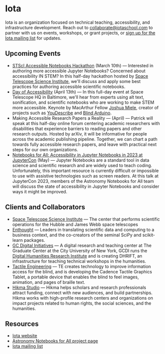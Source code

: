 # Iota

Iota is an organization focused on technical teaching, accessibility, and infrastructure development. Reach out to collaborate@iotaschool.com to partner with us on events, workshops, or grant projects, or [sign up for the Iota mailing list](https://iotaschool.com/subscribe) for updates.

## Upcoming Events

- [STScI Accessible Notebooks Hackathon](https://docs.google.com/presentation/d/1vt6fmvclckdIUJPPRv1FAaGFN2wgztuFqleL06datD4/edit) (March 10th) — Interested in authoring more accessible Jupyter Notebooks? Concerned about accessibility IN STEM? In this half-day hackathon hosted by [Space Telescope Science Institute](https://www.stsci.edu/), we'll discuss and apply some best practices for authoring accessible scientific notebooks.
- [Day of Accessibility](https://iota-school.github.io/day_accessibility) (April 13th) — In this full-day event at Space Telescope HQ in Baltimore, we'll hear from experts using alt text, sonification, and scientific notebooks who are working to make STEM more accessible. Keynote by MacArthur Fellow [Joshua Miele](https://www.macfound.org/fellows/class-of-2021/joshua-miele#searchresults), creator of projects such as [YouDescribe](https://www.ski.org/project/youdescribe) and [Blind Arduino](https://www.ski.org/project/blind-arduino-project).
- Making Accessible Research Papers a Reality — (April) — Patrick will speak at this half-day online forum centering academic researchers with disabilities that experience barriers to reading papers and other research outputs. Hosted by arXiv, it will be informative for people across the academic publishing pipeline. Together, we can chart a path towards fully accessible research papers, and leave with practical next steps for our own organizations.
- [Notebooks for All: Accessibility in Jupyter Notebooks in 2023 at JupyterCon](https://cfp.jupytercon.com/2023/talk/review/YL7JQZNCQFAMSJC37UDVJLSMYX3VZNDZ) (May) — Jupyter Notebooks are a standard tool in data science and scientific research and are widely used to teach coding. Unfortunately, this important resource is currently difficult or impossible to use with assistive technologies such as screen readers. At this talk at JupyterCon 2023, members of the Astronomy Notebooks for All team will discuss the state of accessibility in Jupyter Notebooks and consider ways it might be improved.

## Clients and Collaborators

- [Space Telescope Science Institute](https://www.stsci.edu/) — The center that performs scientific operations for the Hubble and James Webb space telescopes
- [Enthought](https://www.enthought.com/) — Leaders in translating scientific data and computing to a business context, and the co-creators of the seminal SciPy and scikit-learn packages.
- [GC Digital Initiatives](https://gcdi.commons.gc.cuny.edu/) — A digital research and teaching center at The Graduate Center at the City University of New York, GCDI runs the [Digital Humanities Research Institute](https://www.dhinstitutes.org/) and is creating DHRIFT, an infrastructure for teaching technical workshops in the humanities.
- [Tactile Engineering](https://www.tactile-engineering.com/) — TE creates technology to improve information access for the blind, and is developing the Cadence Tactile Graphics Tablet, a portable device that enables the blind to feel images, animation, and pages of braille text.
- [Hikma Studio](https://www.hikma.studio/) — Hikma helps scholars and research professionals attract funding, connect with new audiences, and build partnerships. Hikma works with high-profile research centers and organizations on impact projects related to human rights, the social sciences, and the humanities.

## Resources

- [Iota website](https://iotaschool.com/)
- [Astronomy Notebooks for All project page](https://github.com/Iota-School/notebooks-for-all)
- [Iota mailing list](https://iotaschool.com/subscribe)
